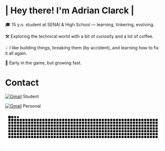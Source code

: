 # | Hey there! I'm Adrian Clarck |
🎓 15 y.o. student at SENAI & High School — learning, tinkering, evolving.

🛠️ Exploring the technical world with a bit of curiosity and a lot of coffee.

💡 I like building things, breaking them (by accident), and learning how to fix it all again.

🌱 Early in the game, but growing fast.

# Contact
[![Gmail](https://img.shields.io/badge/Gmail-D14836?style=flat&logo=gmail&logoColor=white)](mailto:adrian.clarck@aluno.senai.br) Student

[![Gmail](https://img.shields.io/badge/Gmail-D14836?style=flat&logo=gmail&logoColor=white)](mailto:adrian.clarck209@gmail.com) Personal

<picture>
  <source media="(prefers-color-scheme: dark)" srcset="https://raw.githubusercontent.com/adrian-clarck/adrian-clarck/output/github-contribution-grid-snake-dark.svg">
  <source media="(prefers-color-scheme: light)" srcset="https://raw.githubusercontent.com/adrian-clarck/adrian-clarck/output/github-contribution-grid-snake.svg">
  <img alt="github contribution grid snake animation" src="https://raw.githubusercontent.com/adrian-clarck/adrian-clarck/output/github-contribution-grid-snake.svg">
</picture>
